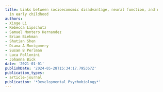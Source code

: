```yaml
---
title: Links between socioeconomic disadvantage, neural function, and working memory
  in early childhood
authors:
- Xinge Li
- Rebecca Lipschutz
- Samuel Montero Hernandez
- Brian Biekman
- Shutian Shen
- Diana A Montgomery
- Susan B Perlman
- Luca Pollonini
- Johanna Bick
date: '2021-01-01'
publishDate: '2024-05-28T15:34:17.795367Z'
publication_types:
- article-journal
publication: '*Developmental Psychobiology*'
---
```

